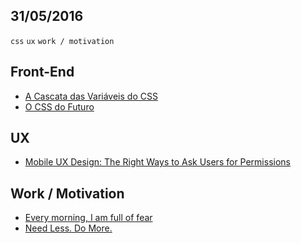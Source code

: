 31/05/2016
----------

`css` `ux` `work / motivation` 

## Front-End

- [A Cascata das Variáveis do CSS](https://diessi.ca/blog/a-cascata-das-variaveis-do-css/)
- [O CSS do Futuro](https://diessi.ca/blog/o-css-do-futuro/)

## UX
 
- [Mobile UX Design: The Right Ways to Ask Users for Permissions](https://uxplanet.org/mobile-ux-design-the-right-ways-to-ask-users-for-permissions-6cdd9ab25c27#.skhdy8n7n)

## Work / Motivation

- [Every morning, I am full of fear](https://medium.com/life-learning/every-morning-i-am-full-of-fear-31e07abb0f2e#.8nducyl5l)
- [Need Less. Do More.](https://medium.com/life-learning/need-less-do-more-4dd6718bc3ac#.jfp6yn11j)
